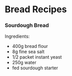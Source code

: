 # Bread Recipes

### Sourdough Bread
Ingredients:
- 400g bread flour
- 8g fine sea salt
- 1/2 packet instant yeast
- 250g water
- fed sourdough starter